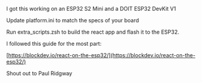 

I got this working on an ESP32 S2 Mini and a DOIT ESP32 DevKit V1

Update platform.ini to match the specs of your board

Run extra_scripts.zsh to build the react app and flash it to the ESP32.

I followed this guide for the most part:

[https://blockdev.io/react-on-the-esp32/](https://blockdev.io/react-on-the-esp32/)

Shout out to Paul Ridgway
